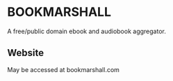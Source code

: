 # BOOKMARSHALL

A free/public domain ebook and audiobook aggregator.

## Website

May be accessed at bookmarshall.com